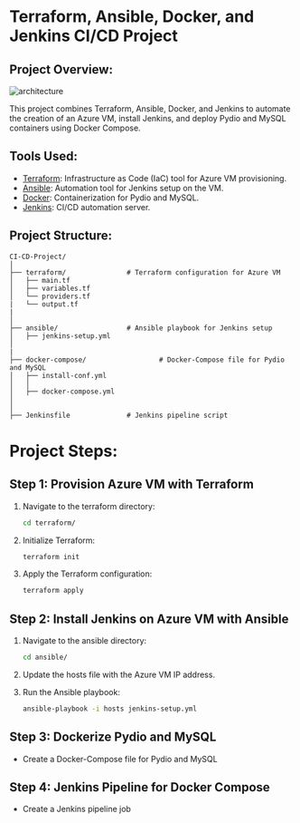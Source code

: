 # Terraform, Ansible, Docker, and Jenkins CI/CD Project

## Project Overview:
![architecture](https://github.com/amalennajar/Pydio_Deployement/assets/121998001/888c35cc-2480-49c9-9f18-9daceabe2a0c)


This project combines Terraform, Ansible, Docker, and Jenkins to automate the creation of an Azure VM, install Jenkins, and deploy Pydio and MySQL containers using Docker Compose.

## Tools Used:

- [Terraform](https://www.terraform.io): Infrastructure as Code (IaC) tool for Azure VM provisioning.
- [Ansible](https://www.ansible.com): Automation tool for Jenkins setup on the VM.
- [Docker](https://www.docker.com): Containerization for Pydio and MySQL.
- [Jenkins](https://www.jenkins.io): CI/CD automation server.

## Project Structure:

```plaintext
CI-CD-Project/
│
├── terraform/               # Terraform configuration for Azure VM
│   ├── main.tf
│   ├── variables.tf
│   └── providers.tf
|   └── output.tf
|       
│
├── ansible/                 # Ansible playbook for Jenkins setup
│   ├── jenkins-setup.yml
│   
|
├── docker-compose/                  # Docker-Compose file for Pydio and MySQL
│   ├── install-conf.yml
│   │
│   ├── docker-compose.yml
│
│
├── Jenkinsfile              # Jenkins pipeline script

```
# Project Steps:

## Step 1: Provision Azure VM with Terraform
1. Navigate to the terraform directory:

    ```bash
    cd terraform/
    ```

2. Initialize Terraform:

    ```bash
    terraform init
    ```

3. Apply the Terraform configuration:

    ```bash
    terraform apply
    ```

## Step 2: Install Jenkins on Azure VM with Ansible
1. Navigate to the ansible directory:

    ```bash
    cd ansible/
    ```

2. Update the hosts file with the Azure VM IP address.

3. Run the Ansible playbook:

    ```bash
    ansible-playbook -i hosts jenkins-setup.yml
    ```

## Step 3: Dockerize Pydio and MySQL
- Create a Docker-Compose file for Pydio and MySQL

## Step 4: Jenkins Pipeline for Docker Compose
- Create a Jenkins pipeline job 

